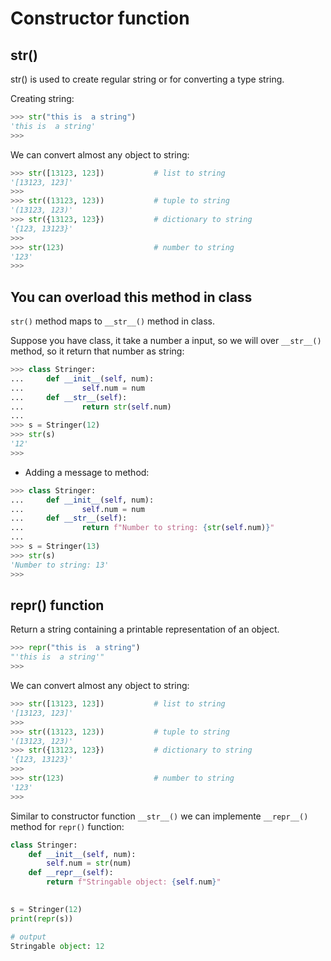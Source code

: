 # Constructor function

## str()

str() is used to create regular string or for converting a type string.

Creating string:

```py
>>> str("this is  a string")
'this is  a string'
>>> 
```

We can convert almost any object to string:

```py
>>> str([13123, 123])           # list to string
'[13123, 123]'
>>> 
>>> str((13123, 123))           # tuple to string
'(13123, 123)'
>>> str({13123, 123})           # dictionary to string
'{123, 13123}'
>>> 
>>> str(123)                    # number to string
'123'
>>> 
```

## You can overload this method in class

`str()` method maps to `__str__()` method in class.

Suppose you have class, it take a number a input, so we will over `__str__()` method, so it return that number as string:

```py
>>> class Stringer:
...     def __init__(self, num):
...             self.num = num
...     def __str__(self):
...             return str(self.num)
... 
>>> s = Stringer(12)
>>> str(s)
'12'
>>> 
```

- Adding a message to method:

```py
>>> class Stringer:
...     def __init__(self, num):
...             self.num = num
...     def __str__(self):
...             return f"Number to string: {str(self.num)}"
... 
>>> s = Stringer(13)
>>> str(s)
'Number to string: 13'
>>> 
```

## repr() function

Return a string containing a printable representation of an object. 

```py
>>> repr("this is  a string")
"'this is  a string'"
>>> 
```

We can convert almost any object to string:

```py
>>> str([13123, 123])           # list to string
'[13123, 123]'
>>> 
>>> str((13123, 123))           # tuple to string
'(13123, 123)'
>>> str({13123, 123})           # dictionary to string
'{123, 13123}'
>>> 
>>> str(123)                    # number to string
'123'
>>> 
```

Similar to constructor function `__str__()` we can implemente  `__repr__()` method for `repr()` function:

```py
class Stringer:
    def __init__(self, num):
        self.num = str(num) 
    def __repr__(self):
        return f"Stringable object: {self.num}"
    

s = Stringer(12)
print(repr(s))

# output 
Stringable object: 12
```